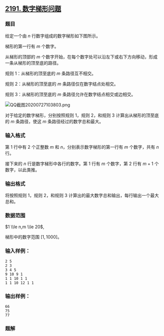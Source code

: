 ## [2191\. 数字梯形问题](https://www.acwing.com/problem/content/2193/)

### 题目

给定一个由 $n$ 行数字组成的数字梯形如下图所示。

梯形的第一行有 $m$ 个数字。

从梯形的顶部的 $m$ 个数字开始，在每个数字处可以沿左下或右下方向移动，形成一条从梯形的顶至底的路径。

规则 $1$：从梯形的顶至底的 $m$ 条路径互不相交。

规则 $2$：从梯形的顶至底的 $m$ 条路径仅在数字结点处相交。

规则 $3$：从梯形的顶至底的 $m$ 条路径允许在数字结点相交或边相交。

![QQ截图20200727103803.png](https://cdn.acwing.com/media/article/image/2020/07/27/19_37e32420cf-QQ截图20200727103803.png)

对于给定的数字梯形，分别按照规则 $1$，规则 $2$，和规则 $3$ 计算出从梯形的顶至底的 $m$ 条路径，使这 $m$ 条路径经过的数字总和最大。

### 输入格式

第 $1$ 行中有 $2$ 个正整数 $m$ 和 $n$，分别表示数字梯形的第一行有 $m$ 个数字，共有 $n$ 行。

接下来的 $n$ 行是数字梯形中各行的数字。第 $1$ 行有 $m$ 个数字，第 $2$ 行有 $m+1$ 个数字，以此类推。

### 输出格式

将按照规则 $1$，规则 $2$，和规则 $3$ 计算出的最大数字总和输出，每行输出一个最大总和。

### 数据范围

$1 \\le n,m \\le 20$,

梯形中的数字范围 $[1,1000]$。

### 输入样例：

```
2 5
2 3
3 4 5
9 10 9 1
1 1 10 1 1
1 1 10 12 1 1
```

### 输出样例：

```
66
75
77
```

### 题解

